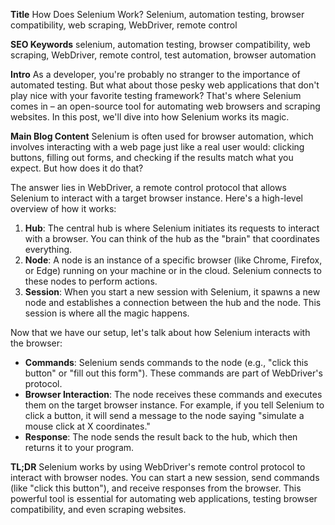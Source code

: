 **Title**
How Does Selenium Work?
Selenium, automation testing, browser compatibility, web scraping, WebDriver, remote control

**SEO Keywords**
selenium, automation testing, browser compatibility, web scraping, WebDriver, remote control, test automation, browser automation

**Intro**
As a developer, you're probably no stranger to the importance of automated testing. But what about those pesky web applications that don't play nice with your favorite testing framework? That's where Selenium comes in – an open-source tool for automating web browsers and scraping websites. In this post, we'll dive into how Selenium works its magic.

**Main Blog Content**
Selenium is often used for browser automation, which involves interacting with a web page just like a real user would: clicking buttons, filling out forms, and checking if the results match what you expect. But how does it do that?

The answer lies in WebDriver, a remote control protocol that allows Selenium to interact with a target browser instance. Here's a high-level overview of how it works:

1. **Hub**: The central hub is where Selenium initiates its requests to interact with a browser. You can think of the hub as the "brain" that coordinates everything.
2. **Node**: A node is an instance of a specific browser (like Chrome, Firefox, or Edge) running on your machine or in the cloud. Selenium connects to these nodes to perform actions.
3. **Session**: When you start a new session with Selenium, it spawns a new node and establishes a connection between the hub and the node. This session is where all the magic happens.

Now that we have our setup, let's talk about how Selenium interacts with the browser:

* **Commands**: Selenium sends commands to the node (e.g., "click this button" or "fill out this form"). These commands are part of WebDriver's protocol.
* **Browser Interaction**: The node receives these commands and executes them on the target browser instance. For example, if you tell Selenium to click a button, it will send a message to the node saying "simulate a mouse click at X coordinates."
* **Response**: The node sends the result back to the hub, which then returns it to your program.

**TL;DR**
Selenium works by using WebDriver's remote control protocol to interact with browser nodes. You can start a new session, send commands (like "click this button"), and receive responses from the browser. This powerful tool is essential for automating web applications, testing browser compatibility, and even scraping websites.